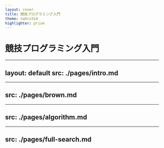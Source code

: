 ```yaml
---
layout: cover
title: 競技プログラミング入門
theme: nahco314
highlighter: prism
---
```


# 競技プログラミング入門

---
layout: default
src: ./pages/intro.md
---

---
src: ./pages/brown.md
---

---
src: ./pages/algorithm.md
---

---
src: ./pages/full-search.md
---
